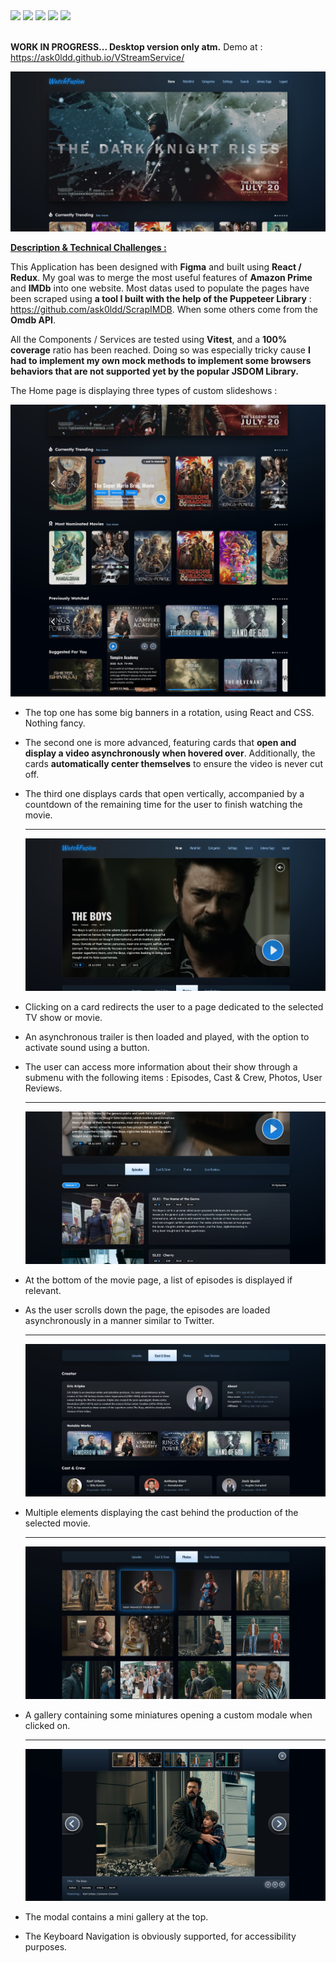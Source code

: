<div>  
    <img src="https://img.shields.io/static/v1?label=&message=React&color=0088CC&logo=React&logoColor=white&style=flat-square">
    <img src="https://img.shields.io/static/v1?label=&message=Vite%20JS&color=646CFF&logo=Vite&logoColor=white&style=flat-square">
    <img src="https://img.shields.io/static/v1?label=&message=Typescript&color=0088CC&logo=Typescript&logoColor=white&style=flat-square">
    <img src="https://img.shields.io/static/v1?label=&message=Redux&color=764ABC&logo=Redux&logoColor=white&style=flat-square">
    <img src="https://img.shields.io/static/v1?label=&message=Vitest&color=646CFF&logo=Vitest&logoColor=white&style=flat-square">
</div><br>

<b>WORK IN PROGRESS... Desktop version only atm.</b> Demo at : https://ask0ldd.github.io/VStreamService/

<img src="/public/screenshots/screen1.jpg">

<u><b>Description & Technical Challenges :</b></u>

This Application has been designed with <b>Figma</b> and built using <b>React / Redux</b>. My goal was to merge the most useful features of <b>Amazon Prime</b> and <b>IMDb</b> into one website. Most datas used to populate the pages have been scraped using <b>a tool I built with the help of the Puppeteer Library</b> : https://github.com/ask0ldd/ScrapIMDB. When some others come from the <b>Omdb API</b>.

All the Components / Services are tested using <b>Vitest</b>, and a <b>100% coverage</b> ratio has been reached. Doing so was especially tricky cause <b>I had to implement my own mock methods to implement some browsers behaviors that are not supported yet by the popular JSDOM Library.</b>

The Home page is displaying three types of custom slideshows :

<img src="/public/screenshots/screen2n3.jpg">

- The top one has some big banners in a rotation, using React and CSS. Nothing fancy.

- The second one is more advanced, featuring cards that <b>open and display a video asynchronously when hovered over</b>. Additionally, the cards <b>automatically center themselves</b> to ensure the video is never cut off.

- The third one displays cards that open vertically, accompanied by a countdown of the remaining time for the user to finish watching the movie. <br>
  <hr>
  <img src="/public/screenshots/screen4.jpg">

- Clicking on a card redirects the user to a page dedicated to the selected TV show or movie.

- An asynchronous trailer is then loaded and played, with the option to activate sound using a button.

- The user can access more information about their show through a submenu with the following items : Episodes, Cast & Crew, Photos, User Reviews.
  <hr>
  <img src="/public/screenshots/screen5.jpg">

- At the bottom of the movie page, a list of episodes is displayed if relevant.

- As the user scrolls down the page, the episodes are loaded asynchronously in a manner similar to Twitter.
  <hr>
  <img src="/public/screenshots/screen6.jpg">

- Multiple elements displaying the cast behind the production of the selected movie.
  <hr>
  <img src="/public/screenshots/screen8.jpg">

- A gallery containing some miniatures opening a custom modale when clicked on.
  <hr>
  <img src="/public/screenshots/screen9.jpg">

- The modal contains a mini gallery at the top.

- The Keyboard Navigation is obviously supported, for accessibility purposes.
